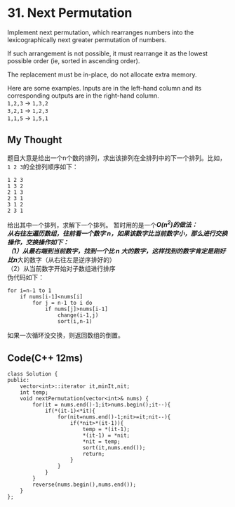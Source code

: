 # 31. Next Permutation
Implement next permutation, which rearranges numbers into the lexicographically next greater permutation of numbers.

If such arrangement is not possible, it must rearrange it as the lowest possible order (ie, sorted in ascending order).

The replacement must be in-place, do not allocate extra memory.

Here are some examples. Inputs are in the left-hand column and its corresponding outputs are in the right-hand column.  
`1,2,3` → `1,3,2`  
`3,2,1` → `1,2,3`  
`1,1,5` → `1,5,1`

## My Thought
题目大意是给出一个n个数的排列，求出该排列在全排列中的下一个排列。比如，`1 2 3`的全排列顺序如下：  

	1 2 3  
    1 3 2
    2 1 3
    2 3 1
    3 1 2
    2 3 1
给出其中一个排列，求解下一个排列。
暂时用的是一个***O(n<sup>2</sup>)***的做法：  
从右往左遍历数组，往前看一个数字 ***n***，如果该数字比当前数字小，那么进行交换操作，交换操作如下：  
	（1）从最右端到当前数字，找到一个比 ***n*** 大的数字，这样找到的数字肯定是刚好比***n***大的数字（从右往左是逆序排好的）  
    （2）从当前数字开始对子数组进行排序  
伪代码如下：

	for i=n-1 to 1 
    	if nums[i-1]<nums[i]
        	for j = n-1 to i do
            	if nums[j]>nums[i-1]
                	change(i-1,j)
                 	sort(i,n-1)
如果一次循环没交换，则返回数组的倒置。
## Code(C++ 12ms)
	class Solution {
    public:
        vector<int>::iterator it,minIt,nit;
        int temp;
        void nextPermutation(vector<int>& nums) {
            for(it = nums.end()-1;it>nums.begin();it--){
                if(*(it-1)<*it){
                    for(nit=nums.end()-1;nit>=it;nit--){
                        if(*nit>*(it-1)){
                            temp = *(it-1);
                            *(it-1) = *nit;
                            *nit = temp;
                            sort(it,nums.end());
                            return;
                        }
                    }
                }
            }
            reverse(nums.begin(),nums.end());
        }
    };